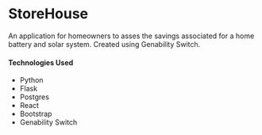 # StoreHouse

An application for homeowners to asses the savings associated for a home battery and solar system. Created using Genability Switch.

#### Technologies Used

- Python
- Flask
- Postgres
- React
- Bootstrap
- Genability Switch